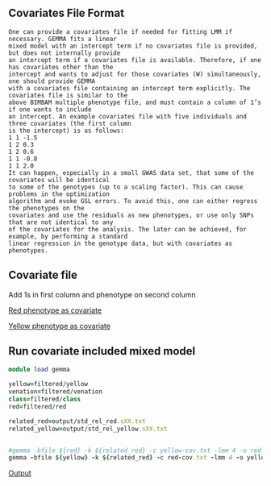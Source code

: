 ## Covariates File Format
```
One can provide a covariates file if needed for fitting LMM if necessary. GEMMA fits a linear
mixed model with an intercept term if no covariates file is provided, but does not internally provide
an intercept term if a covariates file is available. Therefore, if one has covariates other than the
intercept and wants to adjust for those covariates (W) simultaneously, one should provide GEMMA
with a covariates file containing an intercept term explicitly. The covariates file is similar to the
above BIMBAM multiple phenotype file, and must contain a column of 1’s if one wants to include
an intercept. An example covariates file with five individuals and three covariates (the first column
is the intercept) is as follows:
1 1 -1.5
1 2 0.3
1 2 0.6
1 1 -0.8
1 1 2.0
It can happen, especially in a small GWAS data set, that some of the covariates will be identical
to some of the genotypes (up to a scaling factor). This can cause problems in the optimization
algorithm and evoke GSL errors. To avoid this, one can either regress the phenotypes on the
covariates and use the residuals as new phenotypes, or use only SNPs that are not identical to any
of the covariates for the analysis. The later can be achieved, for example, by performing a standard
linear regression in the genotype data, but with covariates as phenotypes.
```
## Covariate file

Add 1s in first column and phenotype on second column

[Red phenotype as covariate](otherFiles/red-cov.txt)

[Yellow phenotype as covariate](otherFiles/red-cov.txt)

## Run covariate included mixed model 

```ruby
module load gemma

yellow=filtered/yellow
venation=filtered/venation
class=filtered/class
red=filtered/red

related_red=output/std_rel_red.sXX.txt
related_yellow=output/std_rel_yellow.sXX.txt


#gemma -bfile ${red} -k ${related_red} -c yellow-cov.txt -lmm 4 -o red_yelCov
gemma -bfile ${yellow} -k ${related_red} -c red-cov.txt -lmm 4 -o yellow_redCov
```

[Output](filtered/covariates/)
